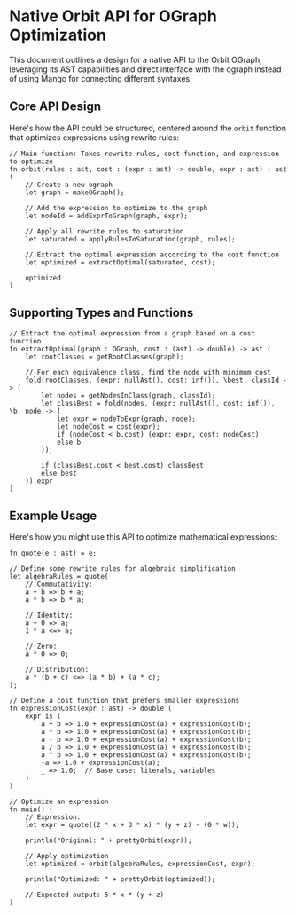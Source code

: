 # Native Orbit API for OGraph Optimization

This document outlines a design for a native API to the Orbit OGraph, leveraging its AST capabilities and direct interface with the ograph instead of using Mango for connecting different syntaxes.

## Core API Design

Here's how the API could be structured, centered around the `orbit` function that optimizes expressions using rewrite rules:

```orbit
// Main function: Takes rewrite rules, cost function, and expression to optimize
fn orbit(rules : ast, cost : (expr : ast) -> double, expr : ast) : ast (
	// Create a new ograph
	let graph = makeOGraph();

	// Add the expression to optimize to the graph
	let nodeId = addExprToGraph(graph, expr);

	// Apply all rewrite rules to saturation
	let saturated = applyRulesToSaturation(graph, rules);

	// Extract the optimal expression according to the cost function
	let optimized = extractOptimal(saturated, cost);

	optimized
)
```

## Supporting Types and Functions

```orbit
// Extract the optimal expression from a graph based on a cost function
fn extractOptimal(graph : OGraph, cost : (ast) -> double) -> ast (
	let rootClasses = getRootClasses(graph);

	// For each equivalence class, find the node with minimum cost
	fold(rootClasses, (expr: nullAst(), cost: inf()), \best, classId -> (
		let nodes = getNodesInClass(graph, classId);
		let classBest = fold(nodes, (expr: nullAst(), cost: inf()), \b, node -> (
			let expr = nodeToExpr(graph, node);
			let nodeCost = cost(expr);
			if (nodeCost < b.cost) (expr: expr, cost: nodeCost)
			else b
		));

		if (classBest.cost < best.cost) classBest
		else best
	)).expr
)
```

## Example Usage

Here's how you might use this API to optimize mathematical expressions:

```orbit
fn quote(e : ast) = e;

// Define some rewrite rules for algebraic simplification
let algebraRules = quote(
	// Commutativity: 
	a + b => b + a;
	a * b => b * a;

	// Identity: 
	a + 0 => a;
	1 * a <=> a;

	// Zero: 
	a * 0 => 0;

	// Distribution: 
	a * (b + c) <=> (a * b) + (a * c);
);

// Define a cost function that prefers smaller expressions
fn expressionCost(expr : ast) -> double (
	expr is (
		a + b => 1.0 + expressionCost(a) + expressionCost(b);
		a * b => 1.0 + expressionCost(a) + expressionCost(b);
		a - b => 1.0 + expressionCost(a) + expressionCost(b);
		a / b => 1.0 + expressionCost(a) + expressionCost(b);
		a ^ b => 1.0 + expressionCost(a) + expressionCost(b);
		-a => 1.0 + expressionCost(a);
		_ => 1.0;  // Base case: literals, variables
	)
)

// Optimize an expression
fn main() (
	// Expression:
	let expr = quote((2 * x + 3 * x) * (y + z) - (0 * w));

	println("Original: " + prettyOrbit(expr));

	// Apply optimization
	let optimized = orbit(algebraRules, expressionCost, expr);

	println("Optimized: " + prettyOrbit(optimized));

	// Expected output: 5 * x * (y + z)
)
```
